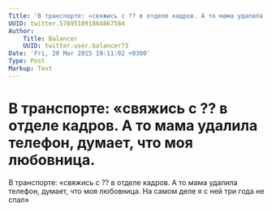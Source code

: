 ```yaml
---
Title: 'В транспорте: «свяжись с ?? в отделе кадров. А то мама удалила телефон, думает, что моя любовница.'
UUID: twitter.578951891884867584
Author:
    Title: Balancer
    UUID: twitter.user.balancer73
Date: 'Fri, 20 Mar 2015 19:11:02 +0300'
Type: Post
Markup: Text
---
```


# В транспорте: «свяжись с ?? в отделе кадров. А то мама удалила телефон, думает, что моя любовница.

В транспорте: «свяжись с ?? в отделе кадров. А то мама
удалила телефон, думает, что моя любовница. На самом деле я
с ней три года не спал»